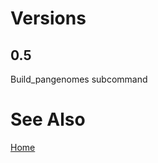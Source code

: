 # Versions

## 0.5

Build_pangenomes subcommand


# See Also

[Home](https://github.com/czbiohub/iggtools/wiki/Home)
